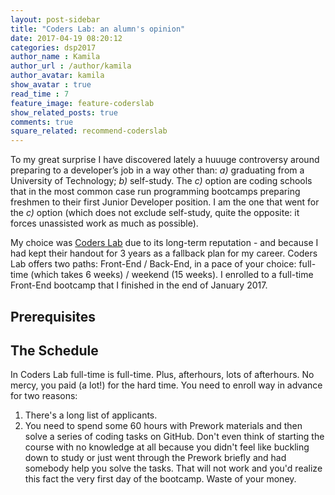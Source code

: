 ```yaml
---
layout: post-sidebar
title: "Coders Lab: an alumn's opinion"
date: 2017-04-19 08:20:12
categories: dsp2017
author_name : Kamila
author_url : /author/kamila
author_avatar: kamila
show_avatar : true
read_time : 7
feature_image: feature-coderslab
show_related_posts: true
comments: true
square_related: recommend-coderslab
---
```


To my great surprise I have discovered lately a huuuge controversy around preparing to a developer’s job in a way other than: *a)* graduating from a University of Technology; *b)* self-study. The *c)* option are coding schools that in the most common case run programming bootcamps preparing freshmen to their first Junior Developer position. I am the one that went for the *c)* option (which does not exclude self-study, quite the opposite: it forces unassisted work as much as possible). 

My choice was [Coders Lab](http://coderslab.pl/) due to its long-term reputation - and because I had kept their handout for 3 years as a fallback plan for my career. Coders Lab offers two paths: Front-End / Back-End, in a pace of your choice: full-time (which takes 6 weeks) / weekend (15 weeks). I enrolled to a full-time Front-End bootcamp that I finished in the end of January 2017.

## Prerequisites

## The Schedule

In Coders Lab full-time is full-time. Plus, afterhours, lots of afterhours. No mercy, you paid (a lot!) for the hard time. You need to enroll way in advance for two reasons:
1. There's a long list of applicants.
2. You need to spend some 60 hours with Prework materials and then solve a series of coding tasks on GitHub. Don't even think of starting the course with no knowledge at all because you didn't feel like buckling down to study or just went through the Prework briefly and had somebody help you solve the tasks. That will not work and you'd realize this fact the very first day of the bootcamp. Waste of your money.
